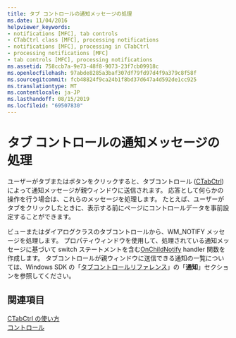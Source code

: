 ```yaml
---
title: タブ コントロールの通知メッセージの処理
ms.date: 11/04/2016
helpviewer_keywords:
- notifications [MFC], tab controls
- CTabCtrl class [MFC], processing notifications
- notifications [MFC], processing in CTabCtrl
- processing notifications [MFC]
- tab controls [MFC], processing notifications
ms.assetid: 758ccb7a-9e73-48f8-9073-23f7cb09918c
ms.openlocfilehash: 97abde8285a3baf307df79fd97d4f9a379c8f58f
ms.sourcegitcommit: fcb48824f9ca24b1f8bd37d647a4d592de1cc925
ms.translationtype: MT
ms.contentlocale: ja-JP
ms.lasthandoff: 08/15/2019
ms.locfileid: "69507830"
---
```

# <a name="processing-tab-control-notification-messages"></a>タブ コントロールの通知メッセージの処理

ユーザーがタブまたはボタンをクリックすると、タブコントロール ([CTabCtrl](../mfc/reference/ctabctrl-class.md)) によって通知メッセージが親ウィンドウに送信されます。 応答として何らかの操作を行う場合は、これらのメッセージを処理します。 たとえば、ユーザーがタブをクリックしたときに、表示する前にページにコントロールデータを事前設定することができます。

ビューまたはダイアログクラスのタブコントロールから、WM_NOTIFY メッセージを処理します。 プロパティウィンドウを使用して、処理されている通知メッセージに基づいて switch ステートメントを含む[OnChildNotify](../mfc/reference/cwnd-class.md#onchildnotify) handler 関数を作成します。 タブコントロールが親ウィンドウに送信できる通知の一覧については、Windows SDK の「[タブコントロールリファレンス](/windows/win32/controls/tab-control-reference)」の「**通知**」セクションを参照してください。

## <a name="see-also"></a>関連項目

[CTabCtrl の使い方](../mfc/using-ctabctrl.md)<br/>
[コントロール](../mfc/controls-mfc.md)

